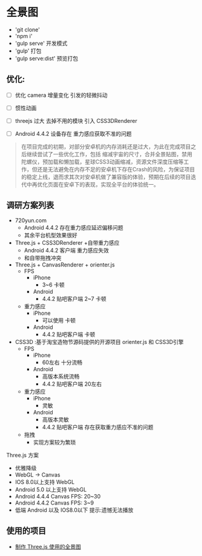 # 全景图

 - 'git clone'
 - 'npm i'
 - 'gulp serve' 开发模式
 - 'gulp' 打包
 - 'gulp serve:dist' 预览打包



## 优化:

 - [ ] 优化 camera 增量变化 引发的轻微抖动
 - [ ] 惯性动画
 - [ ] threejs 过大 去掉不用的模块  引入 CSS3DRenderer
 - [ ] Android 4.4.2 设备存在 重力感应获取不准的问题


> 在项目完成的初期，对部分安卓机的内存消耗还是过大，为此在完成项目之后继续尝试了一些优化工作，包括 缩减宇宙的尺寸，合并全景贴图，禁用陀螺仪，预加载和懒加载，星球CSS3动画缩减，资源文件深度压缩等工作，但还是无法避免在内存不足的安卓机下存在Crash的风险，为保证项目的稳定上线，退而求其次对安卓机做了兼容版的体验，预期在后续的项目迭代中再优化页面在安卓下的表现，实现全平台的体验统一。



## 调研方案列表


- 720yun.com
    - Android 4.4.2 存在重力感应延迟偏移问题
    - 其余平台机型效果很好
- Three.js + CSS3DRenderer +自带重力感应
    - Android 4.4.2 客户端 重力感应失效
    - 和自带拖拽冲突
- Three.js + CanvasRenderer + orienter.js
    - FPS
        - iPhone
            - 3~6 卡顿
        - Android
            - 4.4.2 贴吧客户端 2~7 卡顿
    - 重力感应
        - iPhone
            - 可以使用  卡顿
        - Android
            - 4.4.2 贴吧客户端  卡顿
- CSS3D :基于淘宝造物节源码提供的开源项目 orienter.js 和 CSS3D引擎
    - FPS
        - iPhone
            - 60左右 十分流畅
        - Android
            - 高版本系统流畅
            - 4.4.2 贴吧客户端 20左右
    - 重力感应
        - iPhone
            - 灵敏
        - Android
            - 高版本灵敏
            - 4.4.2 贴吧客户端 存在获取重力感应不准的问题
    - 拖拽
        - 实现方案较为繁琐


Three.js 方案

- 优雅降级
- WebGL ->  Canvas
- IOS  8.0以上支持 WebGL
- Android 5.0 以上支持 WebGL
- Android 4.4.4 Canvas FPS: 20~30
- Android 4.4.2 Canvas FPS: 3~9
- 低端 Android 以及 IOS8.0以下 提示:遗憾无法播放



## 使用的项目

- [制作 Three.js 使用的全景图](https://github.com/budblack/Panoramic)

